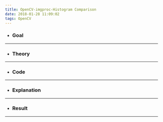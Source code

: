 ```yaml
---
title: OpenCV-imgproc-Histogram Comparison
date: 2018-01-28 11:09:02
tags: OpenCV
---
```

- ### Goal

---
- ### Theory

---
- ### Code

---
- ### Explanation

---
- ### Result

---
